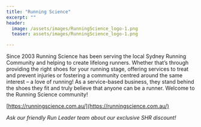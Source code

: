 ```yaml
---
title: "Running Science"
excerpt: ""
header:
  image: /assets/images/RunningScience_logo-1.png
  teaser: assets/images/RunningScience_logo-1.png

---
```


Since 2003 Running Science has been serving the local Sydney Running Community and helping to create lifelong runners. Whether that’s through providing the right shoes for your running stage, offering services to treat and prevent injuries or fostering a community centred around the same interest – a love of running! As a service-based business, they stand behind the shoes they fit and truly believe that anyone can be a runner. Welcome to the Running Science community!

[https://runningscience.com.au/](https://runningscience.com.au/)

_Ask our friendly Run Leader team about our exclusive SHR discount!_

